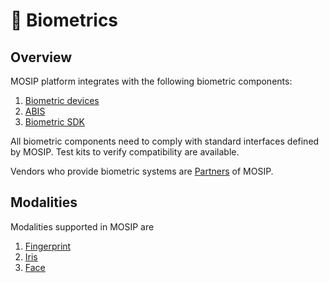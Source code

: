 # 🤳 Biometrics

## Overview

MOSIP platform integrates with the following biometric components:

1. [Biometric devices](biometric-devices.md)
2. [ABIS](abis.md)
3. [Biometric SDK](biometric-sdk.md)

All biometric components need to comply with standard interfaces defined by MOSIP. Test kits to verify compatibility are available.

Vendors who provide biometric systems are [Partners](partners.md) of MOSIP.

## Modalities

Modalities supported in MOSIP are

1. [Fingerprint](biometrics/biometric-specification.md#fingerprint)
2. [Iris](biometrics/biometric-specification.md#iris)
3. [Face](biometrics/biometric-specification.md#face-capture)
